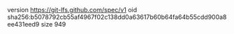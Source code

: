 version https://git-lfs.github.com/spec/v1
oid sha256:b5078792cb55af4967f02c138dd0a63617b60b64fa64b55cdd900a8ee431eed9
size 949
